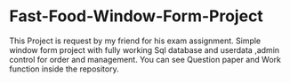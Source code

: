 # Fast-Food-Window-Form-Project
This Project is request by my friend for his exam assignment. Simple window form project with fully working Sql database and userdata ,admin control for order and management. You can see Question paper and Work function inside the repository. 
